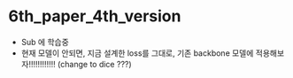 # 6th_paper_4th_version
* Sub 에 학습중
* 현재 모델이 안되면, 지금 설계한 loss를 그대로, 기존 backbone 모델에 적용해보자!!!!!!!!!!!! (change to dice ???)
